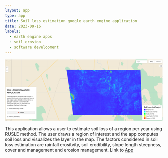 ```yaml
---
layout: app
type: app
title: Soil loss estimation google earth engine application
date: 2023-09-16
labels:
  - earth engine apps
  - soil erosion
  - software development
---
```


<img title='img' src="../apps/soil_loss_app.PNG">

This application allows a user to estimate soil loss of a region per year using RUSLE method. The user draws a region of interest and the app computes soil loss and visualizes the layer in the map. The factors considered in soil loss estimation are rainfall erositvity, soil erodibility, slope length steepness, cover and management and erosion management.
Link to [App](https://ee-kimeu.projects.earthengine.app/view/soil-erosion-estimation)

